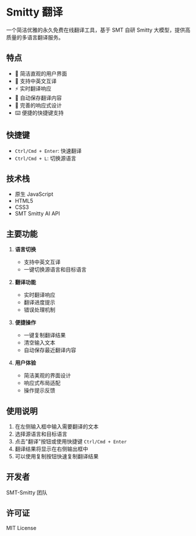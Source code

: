# Smitty 翻译

一个简洁优雅的永久免费在线翻译工具，基于 SMT 自研 Smitty 大模型，提供高质量的多语言翻译服务。

## 特点

- 🎯 简洁直观的用户界面
- 🔄 支持中英文互译
- ⚡️ 实时翻译响应
- 💾 自动保存翻译内容
- 📱 完善的响应式设计
- ⌨️ 便捷的快捷键支持

## 快捷键

- `Ctrl/Cmd + Enter`: 快速翻译
- `Ctrl/Cmd + L`: 切换源语言

## 技术栈

- 原生 JavaScript
- HTML5
- CSS3
- SMT Smitty AI API

## 主要功能

1. **语言切换**
   - 支持中英文互译
   - 一键切换源语言和目标语言

2. **翻译功能**
   - 实时翻译响应
   - 翻译进度提示
   - 错误处理机制

3. **便捷操作**
   - 一键复制翻译结果
   - 清空输入文本
   - 自动保存最近翻译内容

4. **用户体验**
   - 简洁美观的界面设计
   - 响应式布局适配
   - 操作提示反馈

## 使用说明

1. 在左侧输入框中输入需要翻译的文本
2. 选择源语言和目标语言
3. 点击"翻译"按钮或使用快捷键 `Ctrl/Cmd + Enter`
4. 翻译结果将显示在右侧输出框中
5. 可以使用复制按钮快速复制翻译结果

## 开发者

SMT-Smitty 团队

## 许可证

MIT License